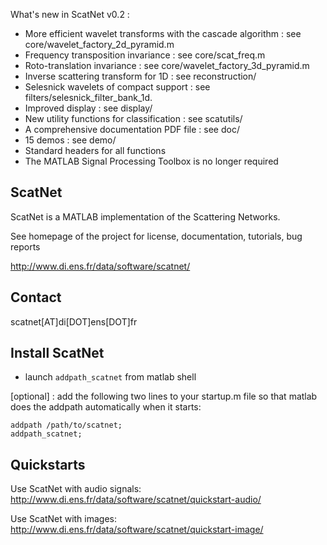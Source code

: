 What's new in ScatNet v0.2 :
* More efficient wavelet transforms with the cascade algorithm : see
core/wavelet_factory_2d_pyramid.m
* Frequency transposition invariance : see core/scat_freq.m
* Roto-translation invariance : see core/wavelet_factory_3d_pyramid.m
* Inverse scattering transform for 1D : see reconstruction/
* Selesnick wavelets of compact support : see
filters/selesnick_filter_bank_1d.
* Improved display : see display/
* New utility functions for classification : see scatutils/
* A comprehensive documentation PDF file : see doc/
* 15 demos : see demo/
* Standard headers for all functions
* The MATLAB Signal Processing Toolbox is no longer required


ScatNet
-------

ScatNet is a MATLAB implementation of the Scattering Networks.

See homepage of the project for license, documentation, tutorials, bug reports

http://www.di.ens.fr/data/software/scatnet/

Contact
-------

scatnet[AT]di[DOT]ens[DOT]fr

Install ScatNet
---------------

- launch `addpath_scatnet` from matlab shell

[optional] : add the following two lines to your startup.m file
so that matlab does the addpath automatically when it starts: 


    addpath /path/to/scatnet;
    addpath_scatnet;

Quickstarts
-----------

Use ScatNet with audio signals:
http://www.di.ens.fr/data/software/scatnet/quickstart-audio/

Use ScatNet with images:
http://www.di.ens.fr/data/software/scatnet/quickstart-image/

